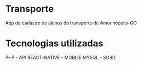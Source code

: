 # Transporte
App de cadastro de alunos do transporte de Amorinópolis-GO

# Tecnologias utilizadas
PHP - API
REACT-NATIVE - MOBLIE
MYSQL - SGBD
